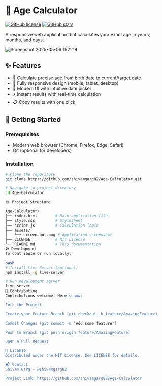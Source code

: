 # 🎂 Age Calculator 

[![GitHub license](https://img.shields.io/github/license/shivamgarg82/Age-Calculator)](LICENSE)
[![GitHub stars](https://img.shields.io/github/stars/shivamgarg82/Age-Calculator)](https://github.com/shivamgarg82/Age-Calculator/stargazers)

A responsive web application that calculates your exact age in years, months, and days.

![Screenshot 2025-05-06 152219](https://github.com/user-attachments/assets/d20517ab-c071-4660-b060-9de4dd449021)


## ✨ Features
- 📅 Calculate precise age from birth date to current/target date
- 📱 Fully responsive design (mobile, tablet, desktop)
- 🎨 Modern UI with intuitive date picker
- ⚡ Instant results with real-time calculation
- 📋 Copy results with one click

## 🚀 Getting Started

### Prerequisites
- Modern web browser (Chrome, Firefox, Edge, Safari)
- Git (optional for developers)

### Installation
```bash
# Clone the repository
git clone https://github.com/shivamgarg82/Age-Calculator.git

# Navigate to project directory
cd Age-Calculator

🏗️ Project Structure

Age-Calculator/
├── index.html        # Main application file
├── style.css         # Stylesheet
├── script.js         # Calculation logic
├── assets/
│   └── screenshot.png # Application screenshot
├── LICENSE           # MIT License
└── README.md         # This documentation
🛠️ Development
To contribute or run locally:

bash
# Install Live Server (optional)
npm install -g live-server

# Run development server
live-server
🤝 Contributing
Contributions welcome! Here's how:

Fork the Project

Create your Feature Branch (git checkout -b feature/AmazingFeature)

Commit Changes (git commit -m 'Add some feature')

Push to Branch (git push origin feature/AmazingFeature)

Open a Pull Request

📜 License
Distributed under the MIT License. See LICENSE for details.

📬 Contact
Shivam Garg - @shivamgarg82

Project Link: https://github.com/shivamgarg82/Age-Calculator

